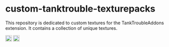 # custom-tanktrouble-texturepacks
This repository is dedicated to custom textures for the TankTroubleAddons extension. It contains a collection of unique textures.

<img src="https://raw.githubusercontent.com/kamarov-therussiantank/custom-tanktrouble-texturepacks/refs/heads/main/tex-buttons/classic-light.png?token=GHSAT0AAAAAACZRXB7CMCJ7DMOVMZEKWWVYZ2GP6VA" style="width: 20px">
<img src="https://raw.githubusercontent.com/kamarov-therussiantank/custom-tanktrouble-texturepacks/refs/heads/main/tex-buttons/classic-dark.png?token=GHSAT0AAAAAACZRXB7CMCJ7DMOVMZEKWWVYZ2GP6VA" style="width: 20px">
